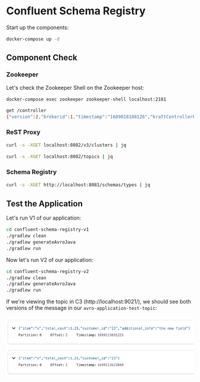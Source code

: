 # Confluent Schema Registry

Start up the components:

```bash
docker-compose up -d
```

## Component Check

### Zookeeper

Let's check the Zookeeper Shell on the Zookeeper host:

```bash
docker-compose exec zookeeper zookeeper-shell localhost:2181
```

```bash
get /controller
{"version":2,"brokerid":1,"timestamp":"1689018188126","kraftControllerEpoch":-1}
```

### ReST Proxy

```bash
curl -s -XGET localhost:8082/v3/clusters | jq
```

```bash
curl -s -XGET localhost:8082/topics | jq

```

### Schema Registry

```bash
curl -s -XGET http://localhost:8081/schemas/types | jq
```

## Test the Application

Let's run V1 of our application:

```bash
cd confluent-schema-registry-v1
./gradlew clean
./gradlew generateAvroJava
./gradlew run    
```

Now let's run V2 of our application:

```bash
cd confluent-schema-registry-v2
./gradlew clean
./gradlew generateAvroJava
./gradlew run
```

If we're viewing the topic in C3 (http://localhost:9021/), we should see both versions of the message in our `avro-application-test-topic`:

![Topic Data](img/messages.png)
